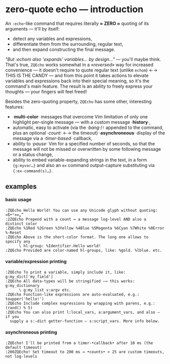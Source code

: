 # zero-quote echo — introduction

An `:echo`-like command that requires literally **≈ ZERO ≈** quoting of its
arguments — it'll by itself:
- detect any variables and expressions,
- differentiate them from the surrounding, regular text,
- and then expand constructing the final message.

*"But :echom also 'expands' variables… by design…"* — you'll maybe think.
That's true, `ZQEcho` works somewhat in a «*reversed*» way for increased
convenience — it doesn't require to quote regular text (unlike `echom`) ←→ THIS
IS THE CANDY — and from this point it takes actions to elevate variables and
expressions back into their special meaning, so it's the command's main
feature. The result is an ability to freely express your thoughts — your
fingers will feel freed!

Besides the zero-quoting property, `ZQEcho` has some other, interesting
features:
- ·**multi-color**· messages that overcome Vim limitation of only one highlight
per-single message — with a custom message ·**history**·,
- automatic, easy to activate (via the *·bang·*/`!` appended to the
  command, plus an optional *·count·* ←→ the timeout) ·**asynchroneous**·
  display of the message via a *·timer-based·* callback,
- ability to *·pause·* Vim for a specified number of seconds, so that the message
  will not be missed or overwritten by some following message or a status change,
- ability to embed variable-expanding strings in the text, in a form `{g:myvar…}`
  and also an `ex` command output-capture substituting via `{:ex-command(s)…}`.

## examples

#### basic usage

```vim
:ZQEcho Hello World! You can use any Unicode glyph without quoting: ≈ß•°×∞„”
:2ZQEcho Prepend with a count ↔ a message log-level AND also a distinct color
:ZQEcho %1Red %2Green %3Yellow %4Blue %5Magenta %6Cyan %7White %0Error %-Reset
:ZQEcho Above is the short-color format. The long one allows to specify any
      \ hl-group: %Identifier.Hello world!
:ZQEcho Provided are color-named hl-groups, like: %gold. %lblue. etc.
```

#### variable/expression printing

```vim
:ZQEcho To print a variable, simply include it, like: g:my_dict['my_field']
:ZQEcho All data-types will be stringified —→ this works: g:my_dictionary
      \ g:my_list v:argv etc.
:ZQEcho Function-like expressions are auto-evaluated, e.g.: toupper('hello!')
:ZQEcho Include complex expressions by wrapping with parens, e.g.: (rand() % 5)
:ZQEcho You can also print l:local_vars, a:argument_vars, and also — if you
  supply a s:-dict getter-function — s:script_vars. More info below.
```

#### asynchroneous printing

```vim
:ZQEcho! I'll be printed from a timer-•callback• after 10 ms (the default timeout)
:200ZQEcho! Set timeout to 200 ms ↔ •counts• > 25 are custom timeouts, not log-levels
```
